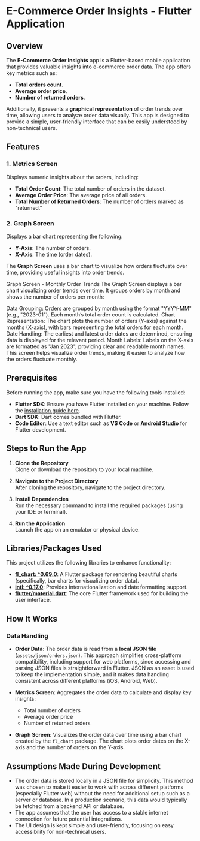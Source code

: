 # E-Commerce Order Insights - Flutter Application

## Overview

The **E-Commerce Order Insights** app is a Flutter-based mobile application that provides valuable insights into e-commerce order data. The app offers key metrics such as:
- **Total orders count**.
- **Average order price**.
- **Number of returned orders**.

Additionally, it presents a **graphical representation** of order trends over time, allowing users to analyze order data visually. This app is designed to provide a simple, user-friendly interface that can be easily understood by non-technical users.

## Features

### 1. Metrics Screen

Displays numeric insights about the orders, including:
- **Total Order Count**: The total number of orders in the dataset.
- **Average Order Price**: The average price of all orders.
- **Total Number of Returned Orders**: The number of orders marked as "returned."

### 2. Graph Screen

Displays a bar chart representing the following:
- **Y-Axis**: The number of orders.
- **X-Axis**: The time (order dates).

The **Graph Screen** uses a bar chart to visualize how orders fluctuate over time, providing useful insights into order trends.

Graph Screen - Monthly Order Trends
The Graph Screen displays a bar chart visualizing order trends over time. It groups orders by month and shows the number of orders per month:

Data Grouping: Orders are grouped by month using the format "YYYY-MM" (e.g., "2023-01"). Each month’s total order count is calculated.
Chart Representation: The chart plots the number of orders (Y-axis) against the months (X-axis), with bars representing the total orders for each month.
Date Handling: The earliest and latest order dates are determined, ensuring data is displayed for the relevant period.
Month Labels: Labels on the X-axis are formatted as "Jan 2023", providing clear and readable month names.
This screen helps visualize order trends, making it easier to analyze how the orders fluctuate monthly.

## Prerequisites

Before running the app, make sure you have the following tools installed:

- **Flutter SDK**: Ensure you have Flutter installed on your machine. Follow the [installation guide here](https://flutter.dev/docs/get-started/install).
- **Dart SDK**: Dart comes bundled with Flutter.
- **Code Editor**: Use a text editor such as **VS Code** or **Android Studio** for Flutter development.

## Steps to Run the App

1. **Clone the Repository**  
   Clone or download the repository to your local machine.

2. **Navigate to the Project Directory**  
   After cloning the repository, navigate to the project directory.

3. **Install Dependencies**  
   Run the necessary command to install the required packages (using your IDE or terminal).

4. **Run the Application**  
   Launch the app on an emulator or physical device.

## Libraries/Packages Used

This project utilizes the following libraries to enhance functionality:

- **[fl_chart: ^0.69.0](https://pub.dev/packages/fl_chart)**: A Flutter package for rendering beautiful charts (specifically, bar charts for visualizing order data).
- **[intl: ^0.17.0](https://pub.dev/packages/intl)**: Provides internationalization and date formatting support.
- **[flutter/material.dart](https://flutter.dev/docs/development/ui/widgets/material)**: The core Flutter framework used for building the user interface.

## How It Works

### Data Handling

- **Order Data**: The order data is read from a **local JSON file** (`assets/json/orders.json`). This approach simplifies cross-platform compatibility, including support for web platforms, since accessing and parsing JSON files is straightforward in Flutter. JSON as an asset is used to keep the implementation simple, and it makes data handling consistent across different platforms (iOS, Android, Web).

- **Metrics Screen**: Aggregates the order data to calculate and display key insights:
  - Total number of orders
  - Average order price
  - Number of returned orders
  
- **Graph Screen**: Visualizes the order data over time using a bar chart created by the `fl_chart` package. The chart plots order dates on the X-axis and the number of orders on the Y-axis.

## Assumptions Made During Development

- The order data is stored locally in a JSON file for simplicity. This method was chosen to make it easier to work with across different platforms (especially Flutter web) without the need for additional setup such as a server or database. In a production scenario, this data would typically be fetched from a backend API or database.
- The app assumes that the user has access to a stable internet connection for future potential integrations.
- The UI design is kept simple and user-friendly, focusing on easy accessibility for non-technical users.


